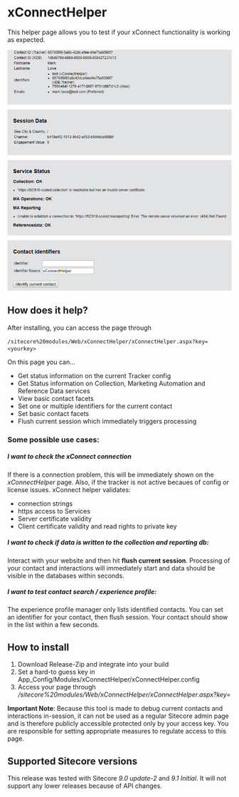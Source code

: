 # xConnectHelper
This helper page allows you to test if your xConnect functionality is working as expected.

![Screenshot of xConnectHelper](doc/screenshot.png?raw=true "Screenshot")


## How does it help? 
After installing, you can access the page through 

    /sitecore%20modules/Web/xConnectHelper/xConnectHelper.aspx?key=<yourkey>

On this page you can...

- Get status information on the current Tracker config
- Get Status information on Collection, Marketing Automation and Reference Data services
- View basic contact facets
- Set one or multiple identifiers for the current contact
- Set basic contact facets
- Flush current session which immediately triggers processing

### Some possible use cases:
##### I want to check the xConnect connection
If there is a connection problem, this will be immediately shown on the *xConnectHelper* page. Also, if the tracker is not active becaues of config or license issues.
xConnect helper validates:
- connection strings
- https access to Services
- Server certificate validity
- Client certificate validity and read rights to private key

##### I want to check if data is written to the collection and reporting db:
Interact with your website and then hit **flush current session**. Processing of your contact and interactions will immediately start and data should be visible in the databases within seconds.
##### I want to test contact search / experience profile:
The experience profile manager only lists identified contacts. You can set an identifier for your contact, then flush session. Your contact should show in the list within a few seconds.

## How to install
1. Download Release-Zip and integrate into your build
2. Set a hard-to guess key in App_Config/Modules/xConnectHelper/xConnectHelper.config
3. Access your page through */sitecore%20modules/Web/xConnectHelper/xConnectHelper.aspx?key=<yourkey>*

**Important Note**: Because this tool is made to debug current contacts and interactions in-session, it can not be used as a regular Sitecore admin page and is therefore publicly accessible protected only by your access key. You are responsible for setting appropriate measures to regulate access to this page.

## Supported Sitecore versions
This release was tested with Sitecore *9.0 update-2* and *9.1 Initial*. It will not support any lower releases because of API changes.